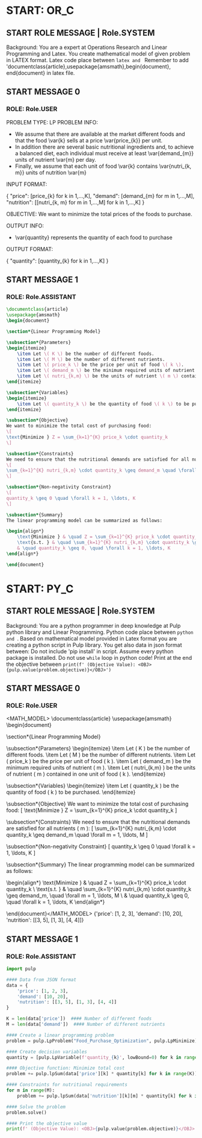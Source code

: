 # START: OR_C 
## START ROLE MESSAGE | Role.SYSTEM 
Background: You are a expert at Operations Research and Linear Programming and Latex. You create mathematical model of given problem in LATEX format. Latex code place between ```latex and ``` Remember to add 'documentclass{article},usepackage{amsmath},begin{document}, end{document} in latex file. 
## START MESSAGE 0 
### ROLE: Role.USER
<DESCRIPTION>
PROBLEM TYPE: LP
PROBLEM INFO:

- We assume that there are available at the market different foods and that the food \var{k} sells at a price \var{price_{k}} per unit. 
- In addition there are several basic nutritional ingredients and, to achieve a balanced diet, each individual must receive at least \var{demand_{m}} units of nutrient \var{m} per day. 
- Finally, we assume that each unit of food \var{k} contains \var{nutri_{k, m}} units of nutrition \var{m}

INPUT FORMAT:

{
	"price": [price_{k} for k in 1,...,K],
	"demand": [demand_{m} for m in 1,...,M],
	"nutrition": [[nutri_{k, m} for m in 1,...,M] for k in 1,...,K]
}


OBJECTIVE: We want to minimize the total prices of the foods to purchase.

OUTPUT INFO:

- \var{quantity} represents the quantity of each food to purchase

OUTPUT FORMAT:

{
	"quantity": [quantity_{k} for k in 1,...,K]
}
</DESCRIPTION>


## START MESSAGE 1 
### ROLE: Role.ASSISTANT
```latex
\documentclass{article}
\usepackage{amsmath}
\begin{document}

\section*{Linear Programming Model}

\subsection*{Parameters}
\begin{itemize}
    \item Let \( K \) be the number of different foods.
    \item Let \( M \) be the number of different nutrients.
    \item Let \( price_k \) be the price per unit of food \( k \).
    \item Let \( demand_m \) be the minimum required units of nutrient \( m \).
    \item Let \( nutri_{k,m} \) be the units of nutrient \( m \) contained in one unit of food \( k \).
\end{itemize}

\subsection*{Variables}
\begin{itemize}
    \item Let \( quantity_k \) be the quantity of food \( k \) to be purchased.
\end{itemize}

\subsection*{Objective}
We want to minimize the total cost of purchasing food:
\[
\text{Minimize } Z = \sum_{k=1}^{K} price_k \cdot quantity_k
\]

\subsection*{Constraints}
We need to ensure that the nutritional demands are satisfied for all nutrients \( m \):
\[
\sum_{k=1}^{K} nutri_{k,m} \cdot quantity_k \geq demand_m \quad \forall m = 1, \ldots, M
\]

\subsection*{Non-negativity Constraint}
\[
quantity_k \geq 0 \quad \forall k = 1, \ldots, K
\]

\subsection*{Summary}
The linear programming model can be summarized as follows:

\begin{align*}
    \text{Minimize } & \quad Z = \sum_{k=1}^{K} price_k \cdot quantity_k \\
    \text{s.t. } & \quad \sum_{k=1}^{K} nutri_{k,m} \cdot quantity_k \geq demand_m, \quad \forall m = 1, \ldots, M \\
    & \quad quantity_k \geq 0, \quad \forall k = 1, \ldots, K
\end{align*}

\end{document}
```

# START: PY_C 
## START ROLE MESSAGE | Role.SYSTEM 
Background: You are a python programmer in deep knowledge at Pulp python library and Linear Programming. Python code place between ```python and ```. Based on mathematical model provided in Latex format you are creating a python script in Pulp library. You get also data in json format between: <DATA></DATA> Do not include 'pip install' in script. Assume every python package is installed. Do not use `while` loop in python code! Print at the end the objective between <OBJ></OBJ> `print(f' (Objective Value): <OBJ>{pulp.value(problem.objective)}</OBJ>')` 
## START MESSAGE 0 
### ROLE: Role.USER
<MATH_MODEL>
\documentclass{article}
\usepackage{amsmath}
\begin{document}

\section*{Linear Programming Model}

\subsection*{Parameters}
\begin{itemize}
    \item Let \( K \) be the number of different foods.
    \item Let \( M \) be the number of different nutrients.
    \item Let \( price_k \) be the price per unit of food \( k \).
    \item Let \( demand_m \) be the minimum required units of nutrient \( m \).
    \item Let \( nutri_{k,m} \) be the units of nutrient \( m \) contained in one unit of food \( k \).
\end{itemize}

\subsection*{Variables}
\begin{itemize}
    \item Let \( quantity_k \) be the quantity of food \( k \) to be purchased.
\end{itemize}

\subsection*{Objective}
We want to minimize the total cost of purchasing food:
\[
\text{Minimize } Z = \sum_{k=1}^{K} price_k \cdot quantity_k
\]

\subsection*{Constraints}
We need to ensure that the nutritional demands are satisfied for all nutrients \( m \):
\[
\sum_{k=1}^{K} nutri_{k,m} \cdot quantity_k \geq demand_m \quad \forall m = 1, \ldots, M
\]

\subsection*{Non-negativity Constraint}
\[
quantity_k \geq 0 \quad \forall k = 1, \ldots, K
\]

\subsection*{Summary}
The linear programming model can be summarized as follows:

\begin{align*}
    \text{Minimize } & \quad Z = \sum_{k=1}^{K} price_k \cdot quantity_k \\
    \text{s.t. } & \quad \sum_{k=1}^{K} nutri_{k,m} \cdot quantity_k \geq demand_m, \quad \forall m = 1, \ldots, M \\
    & \quad quantity_k \geq 0, \quad \forall k = 1, \ldots, K
\end{align*}

\end{document}</MATH_MODEL>
<DATA>
{'price': [1, 2, 3], 'demand': [10, 20], 'nutrition': [[3, 5], [1, 3], [4, 4]]}</DATA>


## START MESSAGE 1 
### ROLE: Role.ASSISTANT
```python
import pulp

#### Data from JSON format
data = {
    'price': [1, 2, 3],
    'demand': [10, 20],
    'nutrition': [[3, 5], [1, 3], [4, 4]]
}

K = len(data['price'])  #### Number of different foods
M = len(data['demand'])  #### Number of different nutrients

#### Create a linear programming problem
problem = pulp.LpProblem("Food_Purchase_Optimization", pulp.LpMinimize)

#### Create decision variables
quantity = [pulp.LpVariable(f'quantity_{k}', lowBound=0) for k in range(K)]

#### Objective function: Minimize total cost
problem += pulp.lpSum(data['price'][k] * quantity[k] for k in range(K)), "Total_Cost"

#### Constraints for nutritional requirements
for m in range(M):
    problem += pulp.lpSum(data['nutrition'][k][m] * quantity[k] for k in range(K)) >= data['demand'][m], f"Nutrient_Constraint_{m+1}"

#### Solve the problem
problem.solve()

#### Print the objective value
print(f' (Objective Value): <OBJ>{pulp.value(problem.objective)}</OBJ>')
```

